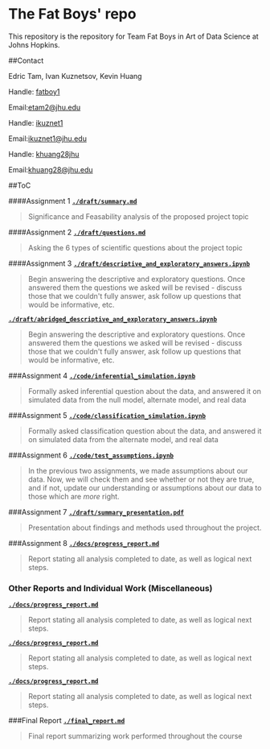 # The Fat Boys' repo
This repository is the repository for Team Fat Boys in Art of Data Science at Johns Hopkins. 

##Contact

Edric Tam,  Ivan Kuznetsov,  Kevin Huang

Handle: [fatboy1](http://github.com/fatboy1)

Email:[etam2@jhu.edu](mailto:etam2@jhu.edu)


Handle: [ikuznet1](http://github.com/ikuznet1)

Email:[ikuznet1@jhu.edu](mailto:ikuznet1@jhu.edu)


Handle: [khuang28jhu](http://github.com/khuang28jhu)

Email:[khuang28@jhu.edu](mailto:khuang28@jhu.edu)


##ToC

####Assignment 1
[**``./draft/summary.md``**](./draft/summary.md)
  > Significance and Feasability analysis of the proposed project topic

####Assignment 2
[**``./draft/questions.md``**](./draft/questions.md)
  > Asking the 6 types of scientific questions about the project topic

####Assignment 3
[**``./draft/descriptive_and_exploratory_answers.ipynb``**](./draft/Assignment3.ipynb)
  > Begin answering the descriptive and exploratory questions. Once answered them the questions we asked will be revised - discuss those that we couldn't fully answer, ask follow up questions that would be informative, etc.
  
[**``./draft/abridged_descriptive_and_exploratory_answers.ipynb``**](./draft/Assignment3_Abridged.ipynb)
  > Begin answering the descriptive and exploratory questions. Once answered them the questions we asked will be revised - discuss those that we couldn't fully answer, ask follow up questions that would be informative, etc.

###Assignment 4
[**``./code/inferential_simulation.ipynb``**](./draft/Assignment4)
  > Formally asked inferential question about the data, and answered it on simulated data from the null model, alternate model, and real data

###Assignment 5
[**``./code/classification_simulation.ipynb``**](./draft/Assignment5_Classification_FatBoys.ipynb)
  > Formally asked classification question about the data, and answered it on simulated data from the alternate model, and real data

###Assignment 6
[**``./code/test_assumptions.ipynb``**](./draft/Assignment6_Checking_Assumptions_Fatboys.ipynb)
  > In the previous two assignments, we made assumptions about our data. Now, we will check them and see whether or not they are true, and if not, update our understanding or assumptions about our data to those which are *more* right.

###Assignment 7
[**``./draft/summary_presentation.pdf``**](./draft/JovoPres.pptx)
  > Presentation about findings and methods used throughout the project.

###Assignment 8
[**``./docs/progress_report.md``**](./master/Progress_Report.md)
  > Report stating all analysis completed to date, as well as logical next steps.

### Other Reports and Individual Work (Miscellaneous)

[**``./docs/progress_report.md``**](./master/Progress_Report.md)
  > Report stating all analysis completed to date, as well as logical next steps.
  
  [**``./docs/progress_report.md``**](./master/Progress_Report.md)
  > Report stating all analysis completed to date, as well as logical next steps.
  
  [**``./docs/progress_report.md``**](./master/Progress_Report.md)
  > Report stating all analysis completed to date, as well as logical next steps.

###Final Report
[**``./final_report.md``**](./final_report.md)
  > Final report summarizing work performed throughout the course
